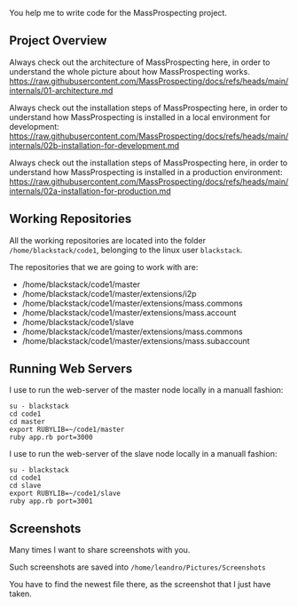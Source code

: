 You help me to write code for the MassProspecting project.

## Project Overview

Always check out the architecture of MassProspecting here, in order to understand the whole picture about how MassProspecting works.
https://raw.githubusercontent.com/MassProspecting/docs/refs/heads/main/internals/01-architecture.md

Always check out the installation steps of MassProspecting here, in order to understand how MassProspecting is installed in a local environment for development:
https://raw.githubusercontent.com/MassProspecting/docs/refs/heads/main/internals/02b-installation-for-development.md

Always check out the installation steps of MassProspecting here, in order to understand how MassProspecting is installed in a production environment:
https://raw.githubusercontent.com/MassProspecting/docs/refs/heads/main/internals/02a-installation-for-production.md

## Working Repositories

All the working repositories are located into the folder `/home/blackstack/code1`, belonging to the linux user `blackstack`.

The repositories that we are going to work with are:

- /home/blackstack/code1/master
- /home/blackstack/code1/master/extensions/i2p
- /home/blackstack/code1/master/extensions/mass.commons
- /home/blackstack/code1/master/extensions/mass.account
- /home/blackstack/code1/slave
- /home/blackstack/code1/master/extensions/mass.commons
- /home/blackstack/code1/master/extensions/mass.subaccount

## Running Web Servers

I use to run the web-server of the master node locally in a manuall fashion:

```
su - blackstack
cd code1
cd master
export RUBYLIB=~/code1/master
ruby app.rb port=3000
```

I use to run the web-server of the slave node locally in a manuall fashion:

```
su - blackstack
cd code1
cd slave
export RUBYLIB=~/code1/slave
ruby app.rb port=3001
```

## Screenshots

Many times I want to share screenshots with you.

Such screenshots are saved into `/home/leandro/Pictures/Screenshots`

You have to find the newest file there, as the screenshot that I just have taken.




